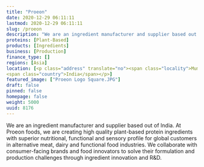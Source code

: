 ```yaml
---
title: "Proeon"
date: 2020-12-29 06:11:11
lastmod: 2020-12-29 06:11:11
slug: /proeon
description: "We are an ingredient manufacturer and supplier based out of India. At Proeon foods, we are creating high quality plant-based protein ingredients with superior nutritional, functional and sensory profile for global customers in alternative meat, dairy and functional food industries. We collaborate with consumer-facing brands and food innovators to solve their formulation and production challenges through ingredient innovation and R&D."
proteins: [Plant-Based]
products: [Ingredients]
business: [Production]
finance_type: []
regions: [Asia]
location: [<p class="address" translate="no"><span class="locality">Mumbai</span> <span class="postal-code">400070</span><br>
<span class="country">India</span></p>]
featured_image: ["Proeon Logo Square.JPG"]
draft: false
pinned: false
homepage: false
weight: 5000
uuid: 8176
---
```

<p>We are an ingredient manufacturer and supplier based out of India. At Proeon foods, we are creating high quality plant-based protein ingredients with superior nutritional, functional and sensory profile for global customers in alternative meat, dairy and functional food industries. We collaborate with consumer-facing brands and food innovators to solve their formulation and production challenges through ingredient innovation and R&D.</p>
